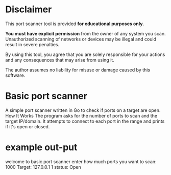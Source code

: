 # Disclaimer

This port scanner tool is provided **for educational purposes only**.

**You must have explicit permission** from the owner of any system you scan. Unauthorized scanning of networks or devices may be illegal and could result in severe penalties.

By using this tool, you agree that you are solely responsible for your actions and any consequences that may arise from using it.

The author assumes no liability for misuse or damage caused by this software.

# Basic port scanner

A simple port scanner written in Go to check if ports on a target are open.
How It Works
  The program asks for the number of ports to scan and the target IP/domain.
  It attempts to connect to each port in the range and prints if it's open or closed.
  
# example out-put
  welcome to basic port scanner
  enter how much ports you want to scan:
  1000
  Target:
  127.0.0.1
  1 status: Open
